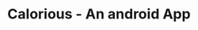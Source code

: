 ---
title: Calorious - An android App
img: images/calorious.png
description: A native android project for calorie calculation
type: project
layout: ./src/markup/layout/blog.handlebars
---